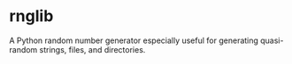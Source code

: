 rnglib
======

A Python random number generator especially useful for generating quasi-random strings, files, and directories.
